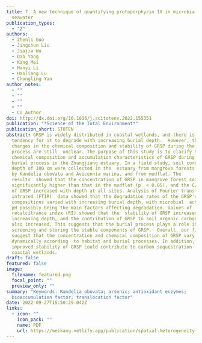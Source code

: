 ```yaml
---
title: 7. A new technique of quantifying protoporphyrin IX in microbial cells in
  seawater
publication_types:
  - "2"
authors:
  - Zhenli Guo
  - Jingchun Liu
  - Jiajia Wu
  - Dan Yang
  - Kang Mei
  - Hanyi Li
  - Haoliang Lu
  - Chongling Yan
author_notes:
  - ""
  - ""
  - ""
  - ""
  - Co_Author
doi: http://dx.doi.org/10.1016/j.scitotenv.2022.155351
publication: "*Science of the Total Environment*"
publication_short: STOTEN
abstract: GRSP is widely distributed in coastal wetlands, and there is a
  tendency for it to degrade with increasing burial depth.  However, the dynamic
  changes in the chemical composition and stability of GRSP during the burial
  process are still  unclear. The purpose of this study is to clarify the
  chemical composition and accumulation characteristics of GRSP during the
  burial process in the Zhangjiang estuary. In a field study, soil cores to the
  depth of 100 cm were collected in the  estuary from mangrove forests dominated
  by Kandelia obovata and Avicennia marina, and from mudflat. The
  results  showed that the concentration of GRSP in mangrove forest soil was
  significantly higher than that in the mudflat (p  < 0.05), and the C/N ratio
  of GRSP increased with depth at all sites. Analysis of Fourier transform
  infrared (FTIR)  data showed that the degradation rates of the GRSP's
  compositions varied with increasing burial depth, with microbial  action and
  pH possibly being the main factors affecting degradation. Values of
  recalcitrance index (RI) showed that the  stability of GRSP increased with
  increasing depth, and the contribution of GRSP to soil organic carbon (SOC)
  also increased. This suggests that the burial process plays a role in
  screening and storing the stable components of GRSP.  Overall, our findings
  suggest that the concentration and chemical composition of GRSP vary
  dynamically according  to habitat and burial processes. In addition, the
  improved stability of GRSP could contribute to carbon sequestration  in
  coastal wetlands.
draft: false
featured: false
image:
  filename: featured.png
  focal_point: ""
  preview_only: ""
summary: "Keywords: Kandelia obovata; arsenic; antioxidant enzymes;
  bioaccumulation factor; translocation factor"
date: 2022-09-27T15:50:29.042Z
links:
  - icon: ""
    icon_pack: ""
    name: PDF
    url: https://meikang.netlify.app/publication/spatial-heterogeneity-in-chemical-composition-and-stability-of-glomalinrelated-soil-protein-in-the-coastal-wetlands/meikang2_Co5-author_2022.pdf
---
```

